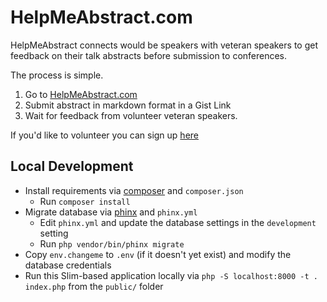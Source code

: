 # HelpMeAbstract.com

HelpMeAbstract connects would be speakers with veteran speakers to get feedback on their talk abstracts before submission to conferences. 

The process is simple. 
1. Go to [HelpMeAbstract.com](https://HelpMeAbstract.com)
2. Submit abstract in markdown format in a Gist Link
3. Wait for feedback from volunteer veteran speakers. 

If you'd like to volunteer you can sign up [here](https://helpmeabstract.com/volunteer)

## Local Development

* Install requirements via [composer](https://github.com/composer/composer) and `composer.json`
   * Run `composer install`
* Migrate database via [phinx](https://github.com/robmorgan/phinx) and `phinx.yml`
   * Edit `phinx.yml` and update the database settings in the `development` setting
   * Run `php vendor/bin/phinx migrate` 
* Copy `env.changeme` to `.env` (if it doesn't yet exist) and modify the database credentials
* Run this Slim-based application locally via `php -S localhost:8000 -t . index.php` from the `public/` folder
